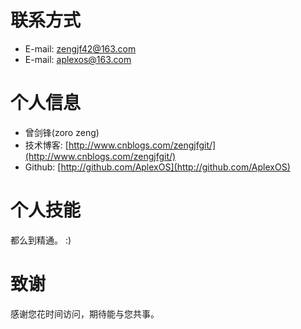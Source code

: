 # 联系方式

  * E-mail: zengjf42@163.com 
  * E-mail: aplexos@163.com 

# 个人信息

  * 曾剑锋(zoro zeng)
  * 技术博客: [http://www.cnblogs.com/zengjfgit/](http://www.cnblogs.com/zengjfgit/) 
  * Github:  [http://github.com/AplexOS](http://github.com/AplexOS)

# 个人技能
都么到精通。  :)

# 致谢
感谢您花时间访问，期待能与您共事。


